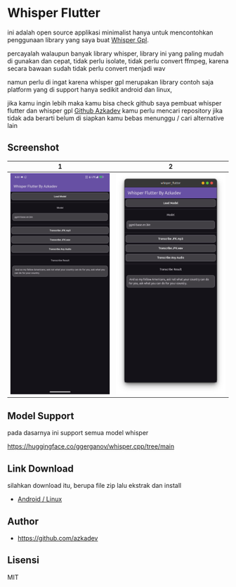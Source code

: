 # Whisper Flutter

ini adalah open source applikasi minimalist hanya untuk mencontohkan penggunaan library yang saya buat [Whisper Gpl](https://github.com/azkadev/whisper_gpl).

percayalah walaupun banyak library whisper, library ini yang paling mudah di gunakan dan cepat, tidak perlu isolate, tidak perlu convert ffmpeg, karena secara bawaan sudah tidak perlu convert menjadi wav

namun perlu di ingat karena whisper gpl merupakan library contoh saja platform yang di support hanya sedikit android dan linux,

jika kamu ingin lebih maka kamu bisa check github saya pembuat whisper flutter dan whisper gpl [Github Azkadev](https://github.com/azkadev) kamu perlu mencari repository jika tidak ada berarti belum di siapkan kamu bebas menunggu / cari alternative lain

## Screenshot

| 1                              | 2                              |
|--------------------------------|--------------------------------|
| ![](./screenshots/android.png) | ![](./screenshots/desktop.png) |


## Model Support

pada dasarnya ini support semua model whisper

https://huggingface.co/ggerganov/whisper.cpp/tree/main

## Link Download

silahkan download itu, berupa file zip lalu ekstrak dan install

- [Android / Linux](https://github.com/azkadev/whisper_flutter/releases/download/app/app.zip)

## Author

- https://github.com/azkadev


## Lisensi

MIT